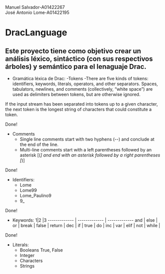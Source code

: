 Manuel Salvador-A01422267 </br>
José Antonio Lome-A01422195 </br>

# DracLanguage

## Este proyecto tiene como objetivo crear un análisis léxico, sintáctico (con sus respectivos árboles) y semántico para el lenaguaje Drac.

- Gramática léxica de Drac:
    -Tokens
        -There are five kinds of tokens: identifiers, keywords, literals, operators, and other separators. Spaces, tabulators, newlines, and comments (collectively, “white space”) are used as delimiters between tokens, but are otherwise ignored.

If the input stream has been separated into tokens up to a given character, the next token is the longest string of characters that could constitute a token.

Done!
- Comments
    - Single line comments start with two hyphens (--) and conclude at the end of the line.
    - Multi-line comments start with a left parentheses followed by an asterisk [(*] and end with an asterisk followed by a right parentheses [*)]</br>

Done!
- Identifiers:
  - Lome
  - Lome99
  - Lome_Paulino9
  - 9_

Done!
- Keywords:
1|2 |3
------------- | ------------- | -------------
and | else | or |
break | false | return |
dec | if | true |
do | inc | var |
elif | not | while |

Done!
- Literals:
  - Booleans True, False
  - Integer
  - Characters
  - Strings
